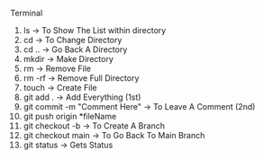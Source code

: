 Terminal

1. ls -> To Show The List within directory
2. cd -> To Change Directory
3. cd .. -> Go Back A Directory
4. mkdir -> Make Directory
5. rm -> Remove File
6. rm -rf -> Remove Full Directory
7. touch -> Create File
8. git add . -> Add Everything (1st)
9. git commit -m "Comment Here" -> To Leave A Comment (2nd)
10. git push origin *fileName
11. git checkout -b -> To Create A Branch
12. git checkout main -> To Go Back To Main Branch
13. git status -> Gets Status
